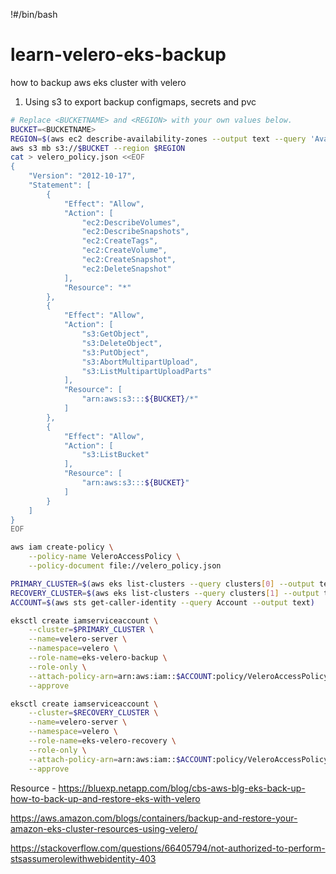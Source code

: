 !#/bin/bash
# learn-velero-eks-backup
how to backup aws eks cluster with velero
1. Using s3 to export backup configmaps, secrets and pvc
```bash
# Replace <BUCKETNAME> and <REGION> with your own values below.
BUCKET=<BUCKETNAME>
REGION=$(aws ec2 describe-availability-zones --output text --query 'AvailabilityZones[0].[RegionName]')
aws s3 mb s3://$BUCKET --region $REGION
cat > velero_policy.json <<EOF
{
    "Version": "2012-10-17",
    "Statement": [
        {
            "Effect": "Allow",
            "Action": [
                "ec2:DescribeVolumes",
                "ec2:DescribeSnapshots",
                "ec2:CreateTags",
                "ec2:CreateVolume",
                "ec2:CreateSnapshot",
                "ec2:DeleteSnapshot"
            ],
            "Resource": "*"
        },
        {
            "Effect": "Allow",
            "Action": [
                "s3:GetObject",
                "s3:DeleteObject",
                "s3:PutObject",
                "s3:AbortMultipartUpload",
                "s3:ListMultipartUploadParts"
            ],
            "Resource": [
                "arn:aws:s3:::${BUCKET}/*"
            ]
        },
        {
            "Effect": "Allow",
            "Action": [
                "s3:ListBucket"
            ],
            "Resource": [
                "arn:aws:s3:::${BUCKET}"
            ]
        }
    ]
}
EOF

aws iam create-policy \
    --policy-name VeleroAccessPolicy \
    --policy-document file://velero_policy.json

PRIMARY_CLUSTER=$(aws eks list-clusters --query clusters[0] --output text)
RECOVERY_CLUSTER=$(aws eks list-clusters --query clusters[1] --output text)
ACCOUNT=$(aws sts get-caller-identity --query Account --output text)

eksctl create iamserviceaccount \
    --cluster=$PRIMARY_CLUSTER \
    --name=velero-server \
    --namespace=velero \
    --role-name=eks-velero-backup \
    --role-only \
    --attach-policy-arn=arn:aws:iam::$ACCOUNT:policy/VeleroAccessPolicy \
    --approve

eksctl create iamserviceaccount \
    --cluster=$RECOVERY_CLUSTER \
    --name=velero-server \
    --namespace=velero \
    --role-name=eks-velero-recovery \
    --role-only \
    --attach-policy-arn=arn:aws:iam::$ACCOUNT:policy/VeleroAccessPolicy \
    --approve
```
Resource - https://bluexp.netapp.com/blog/cbs-aws-blg-eks-back-up-how-to-back-up-and-restore-eks-with-velero

https://aws.amazon.com/blogs/containers/backup-and-restore-your-amazon-eks-cluster-resources-using-velero/

https://stackoverflow.com/questions/66405794/not-authorized-to-perform-stsassumerolewithwebidentity-403
